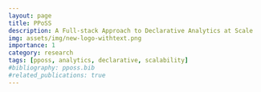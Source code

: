 ```yaml
---
layout: page
title: PPoSS
description: A Full-stack Approach to Declarative Analytics at Scale
img: assets/img/new-logo-withtext.png
importance: 1
category: research
tags: [pposs, analytics, declarative, scalability]
#bibliography: pposs.bib
#related_publications: true
---
```

